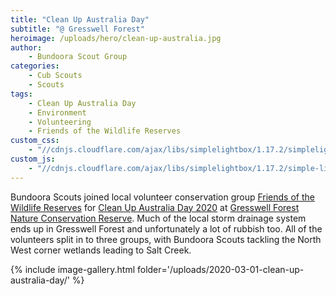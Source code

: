 ```yaml
---
title: "Clean Up Australia Day"
subtitle: "@ Gresswell Forest"
heroimage: /uploads/hero/clean-up-australia.jpg
author:
    - Bundoora Scout Group
categories:
    - Cub Scouts
    - Scouts
tags:
    - Clean Up Australia Day
    - Environment
    - Volunteering
    - Friends of the Wildlife Reserves
custom_css:
    - "//cdnjs.cloudflare.com/ajax/libs/simplelightbox/1.17.2/simplelightbox.min.css"
custom_js:
    - "//cdnjs.cloudflare.com/ajax/libs/simplelightbox/1.17.2/simple-lightbox.min.js"
---
```


Bundoora Scouts joined local volunteer conservation group [Friends of the Wildlife Reserves](https://www.fotwlr.org.au/) for [Clean Up Australia Day 2020](https://www.cleanup.org.au/clean-up-australia-dayd23f0508) at [Gresswell Forest Nature Conservation Reserve](https://www.google.com/maps/place/Gresswell+Forest+Wildlife+Reserve,+Macleod+VIC+3085/@-37.7107883,145.0706431,17z/). Much of the local storm drainage system ends up in Gresswell Forest and unfortunately a lot of rubbish too. All of the volunteers split in to three groups, with Bundoora Scouts tackling the North West corner wetlands leading to Salt Creek.

{% include image-gallery.html folder='/uploads/2020-03-01-clean-up-australia-day/' %}